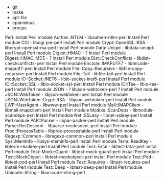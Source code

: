 - git
- make
- apt-file
- cpanminus
- procps

Perl:
Install Perl module Authen::NTLM - libauthen-ntlm-perl
Install Perl module CGI - libcgi-pm-perl
Install Perl module Crypt::OpenSSL::RSA - libcrypt-openssl-rsa-perl
Install Perl module Data::Uniqid - libdata-uniqid-perl
Install Perl module Digest::HMAC - ?
Install Perl module Digest::HMAC_MD5 - ?
Install Perl module Dist::CheckConflicts - libdist-checkconflicts-perl
Install Perl module Encode::IMAPUTF7 - libencode-imaputf7-perl
Install Perl module File::Copy::Recursive - libfile-copy-recursive-perl
Install Perl module File::Tail - libfile-tail-perl
Install Perl module IO::Socket::INET6 - libio-socket-inet6-perl
Install Perl module IO::Socket::SSL - libio-socket-ssl-perl
Install Perl module IO::Tee - libio-tee-perl
Install Perl module JSON - ? libjson-webtoken-perl ?
Install Perl module JSON::WebToken - libjson-webtoken-perl
Install Perl module JSON::WebToken::Crypt::RSA - libjson-webtoken-perl
Install Perl module LWP::UserAgent - libwww-perl
Install Perl module Mail::IMAPClient - libmail-imapclient-perl
Install Perl module Module::ScanDeps - libmodule-scandeps-perl
Install Perl module Net::SSLeay - libnet-ssleay-perl
Install Perl module PAR::Packer - libpar-packer-perl
Install Perl module Parse::RecDescent - libparse-recdescent-perl
Install Perl module Proc::ProcessTable - libproc-processtable-perl
Install Perl module Regexp::Common - libregexp-common-perl
Install Perl module Sys::MemInfo - libsys-meminfo-perl
Install Perl module Term::ReadKey - libterm-readkey-perl
Install Perl module Test::Fatal - libtest-fatal-perl
Install Perl module Test::Mock::Guard - libtest-mock-guard-perl
Install Perl module Test::MockObject - libtest-mockobject-perl
Install Perl module Test::Pod - libtest-pod-perl
Install Perl module Test::Requires - libtest-requires-perl
Install Perl module Test::Deep - libtest-deep-perl
Install Perl module Unicode::String - libunicode-string-perl